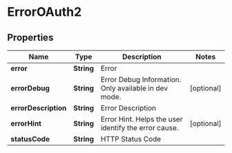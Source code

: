 # ErrorOAuth2

## Properties

| Name                 | Type       | Description                                          | Notes      |
| -------------------- | ---------- | ---------------------------------------------------- | ---------- |
| **error**            | **String** | Error                                                |            |
| **errorDebug**       | **String** | Error Debug Information. Only available in dev mode. | [optional] |
| **errorDescription** | **String** | Error Description                                    |            |
| **errorHint**        | **String** | Error Hint. Helps the user identify the error cause. | [optional] |
| **statusCode**       | **String** | HTTP Status Code                                     |            |
